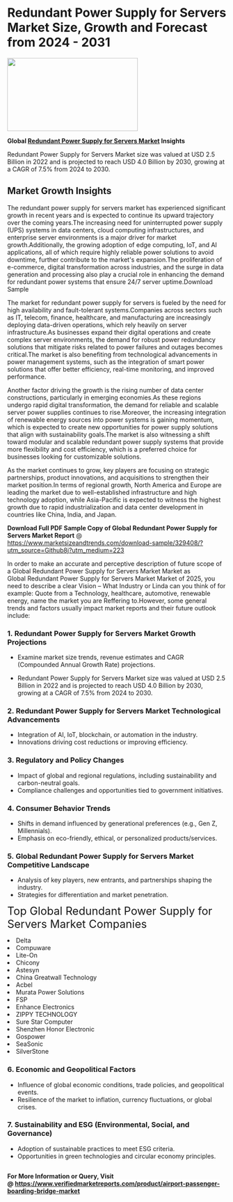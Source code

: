 <H1>Redundant Power Supply for Servers Market Size, Growth and Forecast from 2024 - 2031</H1><img class="aligncenter size-medium wp-image-584254" src="https://thirdeyenews.in/wp-content/uploads/2024/09/Global-Market-Research-300x168.jpeg" alt="" width="300" height="168" /><p><strong>Global&nbsp;<a href="https://www.marketsizeandtrends.com/download-sample/329408/?utm_source=Github8j?utm_medium=223">Redundant Power Supply for Servers Market</a> Insights</strong></p><p>Redundant Power Supply for Servers Market size was valued at USD 2.5 Billion in 2022 and is projected to reach USD 4.0 Billion by 2030, growing at a CAGR of 7.5% from 2024 to 2030.</p><p><h2>Market Growth Insights</h2> <p>The redundant power supply for servers market has experienced significant growth in recent years and is expected to continue its upward trajectory over the coming years.The increasing need for uninterrupted power supply (UPS) systems in data centers, cloud computing infrastructures, and enterprise server environments is a major driver for market growth.Additionally, the growing adoption of edge computing, IoT, and AI applications, all of which require highly reliable power solutions to avoid downtime, further contribute to the market's expansion.The proliferation of e-commerce, digital transformation across industries, and the surge in data generation and processing also play a crucial role in enhancing the demand for redundant power systems that ensure 24/7 server uptime.Download Sample </p> <p>The market for redundant power supply for servers is fueled by the need for high availability and fault-tolerant systems.Companies across sectors such as IT, telecom, finance, healthcare, and manufacturing are increasingly deploying data-driven operations, which rely heavily on server infrastructure.As businesses expand their digital operations and create complex server environments, the demand for robust power redundancy solutions that mitigate risks related to power failures and outages becomes critical.The market is also benefiting from technological advancements in power management systems, such as the integration of smart power solutions that offer better efficiency, real-time monitoring, and improved performance.</p> <p>Another factor driving the growth is the rising number of data center constructions, particularly in emerging economies.As these regions undergo rapid digital transformation, the demand for reliable and scalable server power supplies continues to rise.Moreover, the increasing integration of renewable energy sources into power systems is gaining momentum, which is expected to create new opportunities for power supply solutions that align with sustainability goals.The market is also witnessing a shift toward modular and scalable redundant power supply systems that provide more flexibility and cost efficiency, which is a preferred choice for businesses looking for customizable solutions.</p> <p>As the market continues to grow, key players are focusing on strategic partnerships, product innovations, and acquisitions to strengthen their market position.In terms of regional growth, North America and Europe are leading the market due to well-established infrastructure and high technology adoption, while Asia-Pacific is expected to witness the highest growth due to rapid industrialization and data center development in countries like China, India, and Japan.</p> <p></p><p><span class=""><strong>Download Full PDF Sample Copy of Global Redundant Power Supply for Servers Market Report</strong> @ <a href="https://www.marketsizeandtrends.com/download-sample/329408/?utm_source=Github8j?utm_medium=223" target="_blank">https://www.marketsizeandtrends.com/download-sample/329408/?utm_source=Github8j?utm_medium=223</a></span></p><p>In order to make an accurate and perceptive description of future scope of a Global&nbsp;Redundant Power Supply for Servers Market Market as Global&nbsp;Redundant Power Supply for Servers Market Market of 2025, you need to describe a clear Vision &ndash; What Industry or Linda can you think of for example: Quote from a Technology, healthcare, automotive, renewable energy, name the market you are Reffering to.However, some general trends and factors usually impact market reports and their future outlook include:</p><h3>1.&nbsp;<strong>Redundant Power Supply for Servers Market Growth Projections</strong></h3><ul><li>Examine market size trends, revenue estimates and CAGR (Compounded Annual Growth Rate) projections.</li><li><p>Redundant Power Supply for Servers Market size was valued at USD 2.5 Billion in 2022 and is projected to reach USD 4.0 Billion by 2030, growing at a CAGR of 7.5% from 2024 to 2030.</p></li></ul><h3>2.&nbsp;<strong>Redundant Power Supply for Servers Market Technological Advancements</strong></h3><ul><li>Integration of AI, IoT, blockchain, or automation in the industry.</li><li>Innovations driving cost reductions or improving efficiency.</li></ul><h3>3.&nbsp;<strong>Regulatory and Policy Changes</strong></h3><ul><li>Impact of global and regional regulations, including sustainability and carbon-neutral goals.</li><li>Compliance challenges and opportunities tied to government initiatives.</li></ul><h3>4.&nbsp;<strong>Consumer Behavior Trends</strong></h3><ul><li>Shifts in demand influenced by generational preferences (e.g., Gen Z, Millennials).</li><li>Emphasis on eco-friendly, ethical, or personalized products/services.</li></ul><h3>5.&nbsp;<strong>Global Redundant Power Supply for Servers Market Competitive Landscape</strong></h3><ul><li>Analysis of key players, new entrants, and partnerships shaping the industry.</li><li>Strategies for differentiation and market penetration.</li></ul><p data-pm-slice="1 1 []"><span style="color: inherit; font-family: inherit; font-size: 25px;">Top Global Redundant Power Supply for Servers Market Companies</span></p><div class="" data-test-id=""><p><li>Delta</li><li> Compuware</li><li> Lite-On</li><li> Chicony</li><li> Astesyn</li><li> China Greatwall Technology</li><li> Acbel</li><li> Murata Power Solutions</li><li> FSP</li><li> Enhance Electronics</li><li> ZIPPY TECHNOLOGY</li><li> Sure Star Computer</li><li> Shenzhen Honor Electronic</li><li> Gospower</li><li> SeaSonic</li><li> SilverStone</li></p></div><h3>6.&nbsp;<strong>Economic and Geopolitical Factors</strong></h3><ul><li>Influence of global economic conditions, trade policies, and geopolitical events.</li><li>Resilience of the market to inflation, currency fluctuations, or global crises.</li></ul><h3>7.&nbsp;<strong>Sustainability and ESG (Environmental, Social, and Governance)</strong></h3><ul><li>Adoption of sustainable practices to meet ESG criteria.</li><li>Opportunities in green technologies and circular economy principles.</li></ul><h2><strong style="font-size: 14px;">For More Information or Query, Visit @&nbsp;</strong><a style="background-color: #ffffff; font-size: 14px;" href="https://www.marketsizeandtrends.com/report/redundant-power-supply-for-servers-market/" target="_blank">https://www.verifiedmarketreports.com/product/airport-passenger-boarding-bridge-market</a></h2>